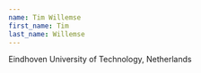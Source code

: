 ```yaml
---
name: Tim Willemse
first_name: Tim
last_name: Willemse
---
```


Eindhoven University of Technology, Netherlands


